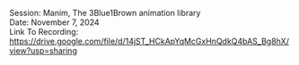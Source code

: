 Session: Manim, The 3Blue1Brown animation library <br>
Date: November 7, 2024 <br>
Link To Recording: https://drive.google.com/file/d/14jST_HCkApYqMcGxHnQdkQ4bAS_Bg8hX/view?usp=sharing



